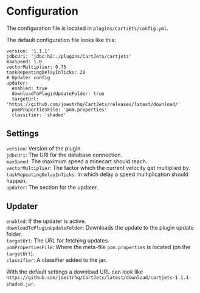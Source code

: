 # Configuration
The configuration file is located in `plugins/CartJEts/config.yml`.  
  
The default configuration file looks like this:  
  
```
version: '1.1.1'
jdbcUri: 'jdbc:h2:./plugins/CartJets/cartjets'
maxSpeed: 1.0
vectorMultiplier: 0.75
taskRepeatingDelayInTicks: 20
# Updater config
updater:
  enabled: true
  downloadToPluginUpdateFolder: true
  targetUrl: 'https://github.com/joestrhq/CartJets/releases/latest/download/'
  pomPropertiesFile: 'pom.properties'
  classifier: 'shaded'
```
  
## Settings
`version`: Version of the plugin.  
`jdbcUri`: The URI for the database connection.  
`maxSpeed`: The maximum speed a minecart should reach.  
`vectorMultiplier`: The factor which the current velocity get multiplied by.  
`taskRepeatingDelayInTicks`: In which delay a speed multiplication should happen.  
`updater`: The section for the updater.  
  
## Updater
`enabled`: If the updater is active.  
`downloadToPluginUpdateFolder`: Downloads the update to the plugin update folder.  
`targetUrl`: The URL for fetching updates.  
`pomPropertiesFile`: Where the meta-file `pom.properties` is located (on the `targetUrl`).  
`classifier`: A classifier added to the jar.  
  
With the default settings a download URL can look like `https://github.com/joestrhq/CartJets/latest/download/cartjets-1.1.1-shaded.jar`.